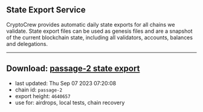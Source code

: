 ## State Export Service
CryptoCrew provides automatic daily state exports for all chains we validate. State export files can be used as genesis files and are a snapshot of the current blockchain state, including all validators, accounts, balances and delegations.

---
**Download: [passage-2 state export](https://dl.ccvalidators.com/SERVICE/passage/passage-2_export_4640657.json)**
---

- last updated: Thu Sep 07 2023 07:20:08
- chain id: `passage-2`
- export height: `4640657`
- use for: airdrops, local tests, chain recovery
